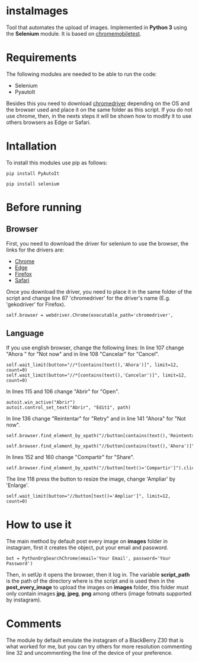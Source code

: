 # instaImages
Tool that automates the upload of images.
Implemented in **Python 3** using the **Selenium** module.
It is based on [chromemobiletest](https://gist.github.com/devinmancuso/ec8ae08fa73402e45bf1).

# Requirements
The following modules are needed to be able to run the code:
* Selenium
* PyautoIt

Besides this you need to download [chromedriver](https://sites.google.com/a/chromium.org/chromedriver/downloads) depending on the OS and the browser used and place it on the same folder as this script.
If you do not use chrome, then, in the nexts steps it will be shown how to modify it to use others browsers as Edge or Safari.

# Intallation
To install this modules use pip as follows:
```
pip install PyAutoIt
```
```
pip install selenium
```

# Before running
## Browser
First, you need to download the driver for selenium to use the browser, the links for the drivers are:
* [Chrome](https://sites.google.com/a/chromium.org/chromedriver/downloads)
* [Edge](https://developer.microsoft.com/en-us/microsoft-edge/tools/webdriver/)
* [Firefox](https://github.com/mozilla/geckodriver/releases)
* [Safari](https://webkit.org/blog/6900/webdriver-support-in-safari-10/)

Once you download the driver, you need to place it in the same folder of the script and change line 87 'chromedriver' for the driver's name (E.g. 'gekodriver' for Firefox).
```
self.browser = webdriver.Chrome(executable_path='chromedriver',
```
## Language
If you use english browser, change the following lines:
In line 107 change "Ahora " for "Not now" and in line 108 "Cancelar" for "Cancel".
```
self.wait_limit(button="//*[contains(text(),'Ahora')]", limit=12, count=0)
self.wait_limit(button="//*[contains(text(),'Cancelar')]", limit=12, count=0)
```

In lines 115 and 106 change "Abrir" for "Open".
```
autoit.win_active("Abrir")
autoit.control_set_text("Abrir", "Edit1", path)
```

In line 136 change "Reintentar" for "Retry" and in line 141 "Ahora" for "Not now".
```
self.browser.find_element_by_xpath("//button[contains(text(),'Reintentar')]").click()
```
```
self.browser.find_element_by_xpath("//button[contains(text(),'Ahora')]").click()
```

In lines 152 and 160 change "Compartir" for "Share".
```
self.browser.find_element_by_xpath("//button[text()='Compartir']").click()
```

The line 118 press the button to resize the image, change 'Ampliar' by 'Enlarge'.
```
self.wait_limit(button="//button[text()='Ampliar']", limit=12, count=0)
```

# How to use it
The main method by default post every image on **images** folder in instagram, first it creates the object, put your email and password.
```
bot = PythonOrgSearchChrome(email='Your Email', password='Your Password')
```
Then, in setUp it opens the browser, then it log in.
The variable **script_path** is the path of the directory where is the script and is used then in the **post_every_image** to upload the images on **images** folder, this folder must only contain images **jpg**, **jpeg**, **png** among others (image fotmats supported by instagram).

# Comments
The module by default emulate the instagram of a BlackBerry Z30 that is what worked for me, but you can try others for more resolution commenting line 32 and uncommenting the line of the device of your preference.